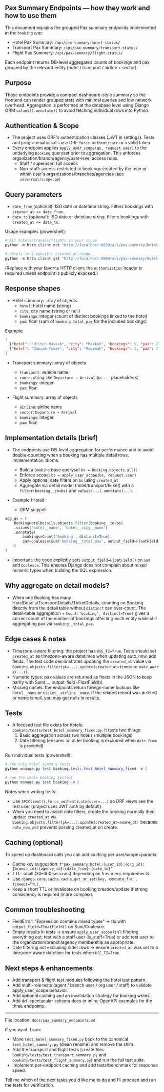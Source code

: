 ## Pax Summary Endpoints — how they work and how to use them

This document explains the grouped Pax summary endpoints implemented in the `booking` app:
- Hotel Pax Summary: `/api/pax-summary/hotel-status/`
- Transport Pax Summary: `/api/pax-summary/transport-status/`
- Flight Pax Summary: `/api/pax-summary/flight-status/`

Each endpoint returns DB-level aggregated counts of bookings and pax grouped by the relevant entity (hotel / transport / airline + sector).

## Purpose
These endpoints provide a compact dashboard-style summary so the frontend can render grouped stats with minimal queries and low network overhead. Aggregation is performed at the database level using Django ORM `values().annotate()` to avoid fetching individual rows into Python.

## Authentication & Scope
- The project uses DRF's authentication classes (JWT in settings). Tests and programmatic calls use DRF `force_authenticate` or a valid token.
- Every endpoint applies `apply_user_scope(qs, request.user)` to the underlying `Booking` queryset prior to aggregation. This enforces organization/branch/agency/user-level access rules.
  - Staff / superuser: full access
  - Non-staff: access restricted to bookings created by the user or within user's organizations/branches/agencies (see `universal/scope.py`)

## Query parameters
- `date_from` (optional): ISO date or datetime string. Filters bookings with `created_at >= date_from`.
- `date_to` (optional): ISO date or datetime string. Filters bookings with `created_at <= date_to`.

Usage examples (powershell):

```powershell
# All hotels/travels/flights in your scope
python -m http.client get "http://localhost:8000/api/pax-summary/hotel-status/" -H "Authorization: Bearer <TOKEN>"

# Hotels in a specific created_at range
python -m http.client get "http://localhost:8000/api/pax-summary/hotel-status/?date_from=2025-01-01&date_to=2025-01-31" -H "Authorization: Bearer <TOKEN>"
```

(Replace with your favorite HTTP client; the `Authorization` header is required unless endpoint is publicly exposed.)

## Response shapes
- Hotel summary: array of objects
  - `hotel`: hotel name (string)
  - `city`: city name (string or null)
  - `bookings`: integer (count of distinct bookings linked to the hotel)
  - `pax`: float (sum of `booking.total_pax` for the included bookings)

Example:

```json
[
  {"hotel": "Hilton Makkah", "city": "Makkah", "bookings": 5, "pax": 23.0},
  {"hotel": "Zamzam Tower", "city": "Madinah", "bookings": 2, "pax": 7.0}
]
```

- Transport summary: array of objects
  - `transport`: vehicle name
  - `route`: string like `Departure → Arrival` (or `---` placeholders)
  - `bookings`: integer
  - `pax`: float

- Flight summary: array of objects
  - `airline`: airline name
  - `sector`: `Departure → Arrival`
  - `bookings`: integer
  - `pax`: float

## Implementation details (brief)
- The endpoints use DB-level aggregation for performance and to avoid double-counting when a booking has multiple detail rows. Implementation idioms:
  - Build a `Booking` base queryset `bs = Booking.objects.all()`
  - Enforce scope: `bs = apply_user_scope(bs, request.user)`
  - Apply optional date filters on `bs` using `created_at`
  - Aggregate via detail model (hotel/transport/ticket) with a `filter(booking__in=bs)` and `values(...).annotate(...)`.

- Example (Hotel):
  - ORM snippet:

```python
agg_qs = (
    BookingHotelDetails.objects.filter(booking__in=bs)
    .values('hotel__name', 'hotel__city__name')
    .annotate(
        bookings=Count('booking', distinct=True),
        pax=Coalesce(Sum('booking__total_pax', output_field=FloatField()), Value(0, output_field=FloatField()), output_field=FloatField())
    )
)
```

- Important: the code explicitly sets `output_field=FloatField()` on `Sum` and `Coalesce`. This ensures Django does not complain about mixed numeric types when building the SQL expression.

## Why aggregate on detail models?
- When one Booking has many HotelDetails/TransportDetails/TicketDetails, counting on Booking directly from the detail table without `distinct` can over-count. The detail-table aggregation + `Count('booking', distinct=True)` gives a correct count of the number of bookings affecting each entity while still aggregating pax via `booking__total_pax`.

## Edge cases & notes
- Timezone-aware filtering: the project has `USE_TZ=True`. Tests should set `created_at` as timezone-aware datetimes when updating auto_now_add fields. The test code demonstrates updating the `created_at` value via `Booking.objects.filter(pk=...).update(created_at=timezone.make_aware(...))`.
- Numeric types: pax values are returned as floats in the JSON to keep parity with Sum(..., output_field=FloatField()).
- Missing names: the endpoints return foreign-name lookups like `hotel__name` or `ticket__airline__name`. If the related record was deleted or name is null, you may get nulls in results.

## Tests
- A focused test file exists for hotels: `booking/tests/test_hotel_summary_fixed.py`. It tests two things:
  1. Basic aggregation across two hotels (multiple bookings)
  2. Date filtering (ensures an older booking is excluded when `date_from` is provided)

Run individual tests (powershell):

```powershell
# run only hotel summary tests
python manage.py test booking.tests.test_hotel_summary_fixed -v 2

# run the whole booking testset
python manage.py test booking -v 2
```

Notes when writing tests:
- Use `APIClient().force_authenticate(user=...)` so DRF views see the test user (project uses JWT auth by default).
- When you need to assert date filters, create the booking normally then update `created_at` via `Booking.objects.filter(pk=...).update(created_at=aware_dt)` because `auto_now_add` prevents passing created_at on create.

## Caching (optional)
To speed up dashboard calls you can add caching per user/scope+params:

- Cache key suggestion: `f"pax_summary:hotel:{user_id}:{org_id}:{branch_id}:{agency_id}:{date_from}:{date_to}"`
- TTL: small (30–300 seconds) depending on freshness requirements.
- Use `django.core.cache.cache.get_or_set(key, compute_fn(), timeout=TTL)`.
- Keep a short TTL or invalidate on booking creation/update if strong consistency is required (more complex).

## Common troubleshooting
- FieldError: "Expression contains mixed types" → fix with `output_field=FloatField()` on Sum/Coalesce.
- Empty results in tests → ensure `apply_user_scope` isn't filtering everything out; test with a staff user (is_staff=True) or add test user to the organization/branch/agency membership as appropriate.
- Date filtering not excluding older rows → ensure `created_at` was set to a timezone-aware datetime for tests when `USE_TZ=True`.

## Next steps & enhancements
- Add transport & flight test modules following the hotel test pattern.
- Add multi-role tests (agent / branch user / org user / staff) to validate apply_user_scope behavior.
- Add optional caching and an invalidation strategy for booking writes.
- Add drf-spectacular schema docs or inline OpenAPI examples for the three endpoints.

---

File location: `docs/pax_summary_endpoints.md`

If you want, I can:
- Move `test_hotel_summary_fixed.py` back to the canonical `test_hotel_summary.py` (clean rename) and remove the shim.
- Add the transport and flight tests (create files `booking/tests/test_transport_summary.py` and `booking/tests/test_flight_summary.py`) and run the full test suite.
- Implement per-endpoint caching and add tests/benchmark for response speed.

Tell me which of the next tasks you'd like me to do and I'll proceed and run the tests for verification.